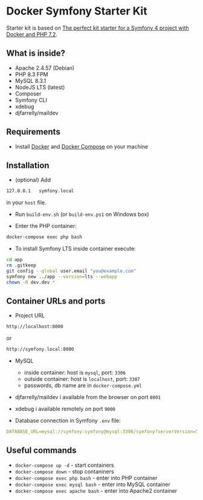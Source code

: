 # Docker Symfony Starter Kit

Starter kit is based on [The perfect kit starter for a Symfony 4 project with Docker and PHP 7.2](https://medium.com/@romaricp/the-perfect-kit-starter-for-a-symfony-4-project-with-docker-and-php-7-2-fda447b6bca1).

## What is inside?

* Apache 2.4.57 (Debian)
* PHP 8.3 FPM
* MySQL 8.3.1
* NodeJS LTS (latest)
* Composer
* Symfony CLI 
* xdebug
* djfarrelly/maildev

## Requirements

* Install [Docker](https://www.docker.com/products/docker-desktop) and [Docker Compose](https://docs.docker.com/compose/install) on your machine 

## Installation

* (optional) Add 

```bash
127.0.0.1   symfony.local
```
in your `host` file.

* Run `build-env.sh` (or `build-env.ps1` on Windows box)

* Enter the PHP container:

```bash
docker-compose exec php bash
```

* To install Symfony LTS inside container execute:

```bash
cd app
rm .gitkeep
git config --global user.email "you@example.com"
symfony new ../app --version=lts --webapp
chown -R dev.dev *
```

## Container URLs and ports

* Project URL

```bash
http://localhost:8000
```

or 

```bash
http://symfony.local:8000
```

* MySQL

    * inside container: host is `mysql`, port: `3306`
    * outside container: host is `localhost`, port: `3307`
    * passwords, db name are in `docker-compose.yml`
    
* djfarrelly/maildev i available from the browser on port `8001`

* xdebug i available remotely on port `9000`

* Database connection in Symfony `.env` file:
```yaml
DATABASE_URL=mysql://symfony:symfony@mysql:3306/symfony?serverVersion=5.7
```

## Useful commands

* `docker-compose up -d` - start containers
* `docker-compose down` - stop contaniners
* `docker-compose exec php bash` - enter into PHP container
* `docker-compose exec mysql bash` - enter into MySQL container
* `docker-compose exec apache bash` - enter into Apache2 container
